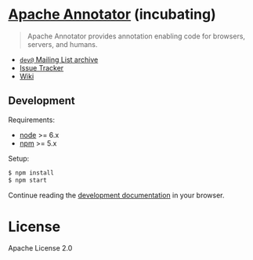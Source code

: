 # [Apache Annotator](http://annotator.apache.org/) (incubating)

> Apache Annotator provides annotation enabling code for browsers, servers,
> and humans.

* [`dev@` Mailing List archive](http://mail-archives.apache.org/mod_mbox/incubator-annotator-dev/)
* [Issue Tracker](https://issues.apache.org/jira/browse/ANNO)
* [Wiki](https://cwiki.apache.org/confluence/display/ANNO)

## Development

Requirements:

- [node](https://nodejs.org) >= 6.x
- [npm](https://www.npmjs.com/) >= 5.x

Setup:

```sh
$ npm install
$ npm start
```

Continue reading the [development documentation](http://localhost:8080) in your
browser.

# License

Apache License 2.0
